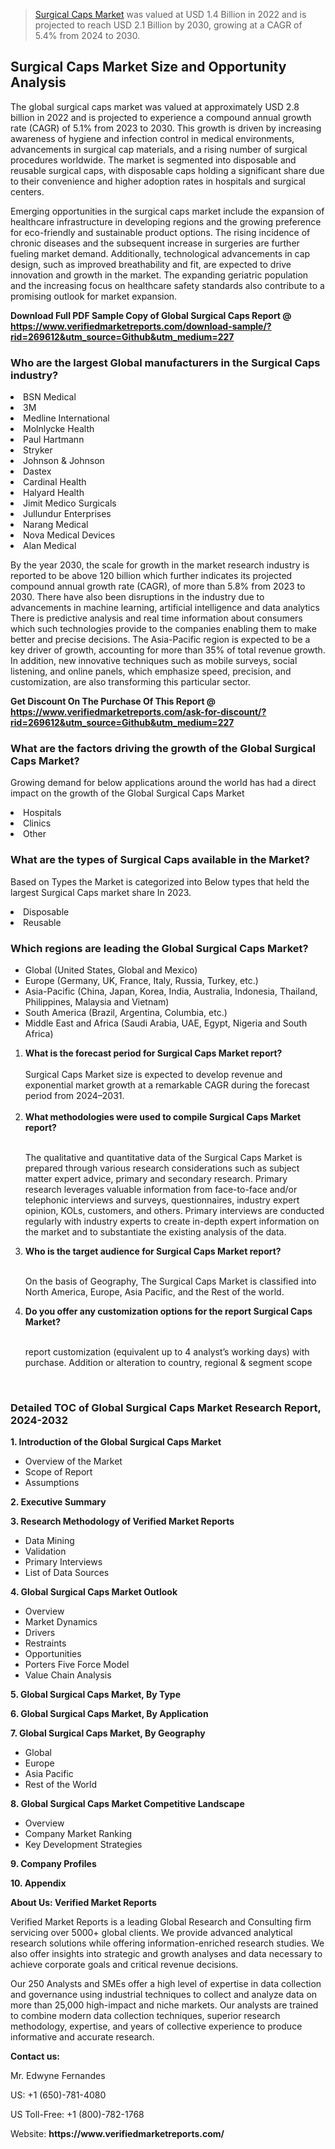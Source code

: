 <blockquote><p><p><a href="https://www.verifiedmarketreports.com/download-sample/?rid=269612&utm_source=Github&utm_medium=227" target="_blank">Surgical Caps Market</a> was valued at USD 1.4 Billion in 2022 and is projected to reach USD 2.1 Billion by 2030, growing at a CAGR of 5.4% from 2024 to 2030.</p></blockquote><p><h2>Surgical Caps Market Size and Opportunity Analysis</h2><p>The global surgical caps market was valued at approximately USD 2.8 billion in 2022 and is projected to experience a compound annual growth rate (CAGR) of 5.1% from 2023 to 2030. This growth is driven by increasing awareness of hygiene and infection control in medical environments, advancements in surgical cap materials, and a rising number of surgical procedures worldwide. The market is segmented into disposable and reusable surgical caps, with disposable caps holding a significant share due to their convenience and higher adoption rates in hospitals and surgical centers.</p><p>Emerging opportunities in the surgical caps market include the expansion of healthcare infrastructure in developing regions and the growing preference for eco-friendly and sustainable product options. The rising incidence of chronic diseases and the subsequent increase in surgeries are further fueling market demand. Additionally, technological advancements in cap design, such as improved breathability and fit, are expected to drive innovation and growth in the market. The expanding geriatric population and the increasing focus on healthcare safety standards also contribute to a promising outlook for market expansion.</p></p><p class=""><strong>Download Full PDF Sample Copy of Global Surgical Caps Report @ <a href="https://www.verifiedmarketreports.com/download-sample/?rid=269612&amp;utm_source=Github&amp;utm_medium=227" target="_blank">https://www.verifiedmarketreports.com/download-sample/?rid=269612&amp;utm_source=Github&amp;utm_medium=227</a></strong></p><h3 id="" class="">Who are the largest Global manufacturers in the Surgical Caps industry?</h3><p><li>BSN Medical</li><li> 3M</li><li> Medline International</li><li> Molnlycke Health</li><li> Paul Hartmann</li><li> Stryker</li><li> Johnson & Johnson</li><li> Dastex</li><li> Cardinal Health</li><li> Halyard Health</li><li> Jimit Medico Surgicals</li><li> Jullundur Enterprises</li><li> Narang Medical</li><li> Nova Medical Devices</li><li> Alan Medical</li></p><div class=""><div class="" dir="" data-message-author-role="" data-message-id="" data-message-model-slug=""><div class=""><div class=""><div class=""><div class="" dir="" data-message-author-role="" data-message-id="" data-message-model-slug=""><div class=""><div class=""><p>By the year 2030, the scale for growth in the market research industry is reported to be above 120 billion which further indicates its projected compound annual growth rate (CAGR), of more than 5.8% from 2023 to 2030. There have also been disruptions in the industry due to advancements in machine learning, artificial intelligence and data analytics There is predictive analysis and real time information about consumers which such technologies provide to the companies enabling them to make better and precise decisions. The Asia-Pacific region is expected to be a key driver of growth, accounting for more than 35% of total revenue growth. In addition, new innovative techniques such as mobile surveys, social listening, and online panels, which emphasize speed, precision, and customization, are also transforming this particular sector.</p><p><strong>Get Discount On The Purchase Of This Report @&nbsp; <a href="https://www.verifiedmarketreports.com/ask-for-discount/?rid=269612&amp;utm_source=Github&amp;utm_medium=227" target="_blank">https://www.verifiedmarketreports.com/ask-for-discount/?rid=269612&amp;utm_source=Github&amp;utm_medium=227</a></strong></p></div></div></div></div></div></div></div></div><h3 id="" class="">What are the factors driving the growth of the Global Surgical Caps Market?</h3><p id="" class="">Growing demand for below applications around the world has had a direct impact on the growth of the Global Surgical Caps Market</p><p id="" class=""><li>Hospitals</li><li> Clinics</li><li> Other</li></p><h3 id="" class="">What are the types of Surgical Caps available in the Market?</h3><p id="" class="">Based on Types the Market is categorized into Below types that held the largest Surgical Caps market share In 2023.</p><p id="" class=""><li>Disposable</li><li> Reusable</li></p><h3 id="" class="">Which regions are leading the Global Surgical Caps Market?</h3><ul><li>Global (United States, Global and Mexico)</li><li>Europe (Germany, UK, France, Italy, Russia, Turkey, etc.)</li><li>Asia-Pacific (China, Japan, Korea, India, Australia, Indonesia, Thailand, Philippines, Malaysia and Vietnam)</li><li>South America (Brazil, Argentina, Columbia, etc.)</li><li>Middle East and Africa (Saudi Arabia, UAE, Egypt, Nigeria and South Africa)</li></ul><p><ol><li><strong>What is the forecast period for Surgical Caps Market report?<br /></strong><br /><span data-sheets-root="1" data-sheets-value="{&quot;1&quot;:2,&quot;2&quot;:&quot;XXXX size is expected to develop revenue and exponential market growth at a remarkable CAGR during the forecast period from 2024&ndash;2030.&quot;}" data-sheets-userformat="{&quot;2&quot;:12674,&quot;4&quot;:{&quot;1&quot;:2,&quot;2&quot;:16776960},&quot;10&quot;:2,&quot;11&quot;:0,&quot;15&quot;:&quot;Arial&quot;,&quot;16&quot;:12}">Surgical Caps Market size is expected to develop revenue and exponential market growth at a remarkable CAGR during the forecast period from 2024&ndash;2031.</span><br /><br /></li><li><strong>What methodologies were used to compile Surgical Caps Market report?<br /><br /></strong><p>The qualitative and quantitative data of the&nbsp;Surgical Caps Market is prepared through various research considerations such as subject matter expert advice, primary and secondary research. Primary research leverages valuable information from face-to-face and/or telephonic interviews and surveys, questionnaires, industry expert opinion, KOLs, customers, and others. Primary interviews are conducted regularly with industry experts to create in-depth expert information on the market and to substantiate the existing analysis of the data.&nbsp;</p></li><li><strong>Who is the target audience for Surgical Caps Market report?<br /><br /></strong><p>On the basis of Geography, The&nbsp;Surgical Caps Market is classified into North America, Europe, Asia Pacific, and the Rest of the world.</p></li><li><strong>Do you offer any customization options for the report Surgical Caps Market?<br /><br /></strong><p>report customization (equivalent up to 4 analyst&rsquo;s working days) with purchase. Addition or alteration to country, regional &amp; segment scope</p><p>&nbsp;</p></li></ol></p><h3 id="" class="">Detailed TOC of Global Surgical Caps Market Research Report, 2024-2032</h3><p id="" class=""><strong>1. Introduction of the Global Surgical Caps Market</strong></p><ul><li>Overview of the Market</li><li>Scope of Report</li><li>Assumptions</li></ul><p id="" class=""><strong>2. Executive Summary</strong></p><p id="" class=""><strong>3. Research Methodology of&nbsp;Verified Market Reports</strong></p><ul><li>Data Mining</li><li>Validation</li><li>Primary Interviews</li><li>List of Data Sources</li></ul><p id="" class=""><strong>4. Global Surgical Caps Market Outlook</strong></p><ul><li>Overview</li><li>Market Dynamics</li><li>Drivers</li><li>Restraints</li><li>Opportunities</li><li>Porters Five Force Model</li><li>Value Chain Analysis</li></ul><p id="" class=""><strong>5. Global Surgical Caps Market, By&nbsp;Type</strong></p><p id="" class=""><strong>6. Global Surgical Caps Market, By Application</strong></p><p id="" class=""><strong>7. Global Surgical Caps Market, By Geography</strong></p><ul><li>Global</li><li>Europe</li><li>Asia Pacific</li><li>Rest of the World</li></ul><p id="" class=""><strong>8. Global Surgical Caps Market Competitive Landscape</strong></p><ul><li>Overview</li><li>Company Market Ranking</li><li>Key Development Strategies</li></ul><p id="" class=""><strong>9. Company Profiles</strong></p><p id="" class=""><strong>10. Appendix</strong></p><p id="" class=""><strong>About Us: Verified Market Reports</strong></p><p id="" class="">Verified Market Reports is a leading Global Research and Consulting firm servicing over 5000+ global clients. We provide advanced analytical research solutions while offering information-enriched research studies. We also offer insights into strategic and growth analyses and data necessary to achieve corporate goals and critical revenue decisions.</p><p id="" class="">Our 250 Analysts and SMEs offer a high level of expertise in data collection and governance using industrial techniques to collect and analyze data on more than 25,000 high-impact and niche markets. Our analysts are trained to combine modern data collection techniques, superior research methodology, expertise, and years of collective experience to produce informative and accurate research.</p><p id="" class=""><strong>Contact us:</strong></p><p id="" class="">Mr. Edwyne Fernandes</p><p id="" class="">US: +1 (650)-781-4080</p><p id="" class="">US Toll-Free: +1 (800)-782-1768</p><p id="" class="">Website: <a target="" data-test-app-aware-link=""><strong>https://www.verifiedmarketreports.com/</strong></a></p>
